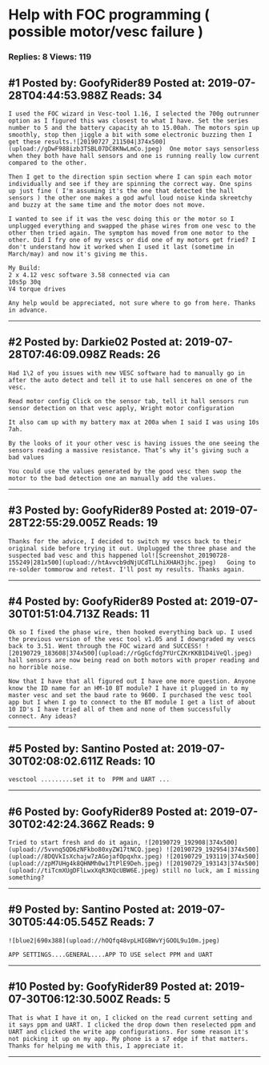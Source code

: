 # Help with FOC programming ( possible motor/vesc failure )

### Replies: 8 Views: 119

## \#1 Posted by: GoofyRider89 Posted at: 2019-07-28T04:44:53.988Z Reads: 34

```
I used the FOC wizard in Vesc-tool 1.16, I selected the 700g outrunner option as I figured this was closest to what I have. Set the series number to 5 and the battery capacity ah to 15.00ah. The motors spin up smoothly, stop then jiggle a bit with some electronic buzzing then I get these results.![20190727_211504|374x500](upload://gDwF988izb3TSBL07DC8KNwLmCo.jpeg)  One motor says sensorless when they both have hall sensors and one is running really low current compared to the other. 

Then I get to the direction spin section where I can spin each motor individually and see if they are spinning the correct way. One spins up just fine ( I'm assuming it's the one that detected the hall sensors ) the other one makes a god awful loud noise kinda skreetchy and buzzy at the same time and the motor does not move. 

I wanted to see if it was the vesc doing this or the motor so I unplugged everything and swapped the phase wires from one vesc to the other then tried again. The symptom has moved from one motor to the other. Did I fry one of my vescs or did one of my motors get fried? I don't understand how it worked when I used it last (sometime in March/may) and now it's giving me this. 

My Build: 
2 x 4.12 vesc software 3.58 connected via can
10s5p 30q 
V4 torque drives

Any help would be appreciated, not sure where to go from here. Thanks in advance.
```

---
## \#2 Posted by: Darkie02 Posted at: 2019-07-28T07:46:09.098Z Reads: 26

```
Had 1\2 of you issues with new VESC software had to manually go in after the auto detect and tell it to use hall senceres on one of the vesc.

Read motor config Click on the sensor tab, tell it hall sensors run sensor detection on that vesc apply, Wright motor configuration

It also cam up with my battery max at 200a when I said I was using 10s 7ah.

By the looks of it your other vesc is having issues the one seeing the sensors reading a massive resistance. That’s why it’s giving such a bad values 

You could use the values generated by the good vesc then swop the motor to the bad detection one an manually add the values.
```

---
## \#3 Posted by: GoofyRider89 Posted at: 2019-07-28T22:55:29.005Z Reads: 19

```
Thanks for the advice, I decided to switch my vescs back to their original side before trying it out. Unplugged the three phase and the suspected bad vesc and this happened lol![Screenshot_20190728-155249|281x500](upload://htAvvcb9dNjUCdTLLhiXHAH3jhc.jpeg)   Going to re-solder tommorow and retest. I'll post my results. Thanks again.
```

---
## \#4 Posted by: GoofyRider89 Posted at: 2019-07-30T01:51:04.713Z Reads: 11

```
Ok so I fixed the phase wire, then hooked everything back up. I used the previous version of the vesc tool v1.05 and I downgraded my vescs back to 3.51. Went through the FOC wizard and SUCCESS! ![20190729_183608|374x500](upload://rGgGcfdg7YUrCZKrKKB1D4iVeQl.jpeg)  hall sensors are now being read on both motors with proper reading and no horrible noise. 

Now that I have that all figured out I have one more question. Anyone know the ID name for an HM-10 BT module? I have it plugged in to my master vesc and set the baud rate to 9600. I purchased the vesc tool app but I when I go to connect to the BT module I get a list of about 10 ID's I have tried all of them and none of them successfully connect. Any ideas?
```

---
## \#5 Posted by: Santino Posted at: 2019-07-30T02:08:02.611Z Reads: 10

```
vesctool .........set it to  PPM and UART ...
```

---
## \#6 Posted by: GoofyRider89 Posted at: 2019-07-30T02:42:24.366Z Reads: 9

```
Tried to start fresh and do it again, ![20190729_192908|374x500](upload://5vvnq5QD6zNFkbo80xyZW17tNCQ.jpeg) ![20190729_192954|374x500](upload://8DQVkIsXchajw7zAGojafOpqxhx.jpeg) ![20190729_193119|374x500](upload://zpM7UHg4k8QHNMh0w17tPlE9Deh.jpeg) ![20190729_193143|374x500](upload://tiTcmXUgDFlLwxXqR3KQcUBW6E.jpeg) still no luck, am I missing something?
```

---
## \#9 Posted by: Santino Posted at: 2019-07-30T05:44:05.545Z Reads: 7

```
![blue2|690x388](upload://hOQfq48vpLHIGBWvYjGOOL9u10m.jpeg)

APP SETTINGS....GENERAL....APP TO USE select PPM and UART
```

---
## \#10 Posted by: GoofyRider89 Posted at: 2019-07-30T06:12:30.500Z Reads: 5

```
That is what I have it on, I clicked on the read current setting and it says ppm and UART. I clicked the drop down then reselected ppm and UART and clicked the write app configurations. For some reason it's not picking it up on my app. My phone is a s7 edge if that matters. Thanks for helping me with this, I appreciate it.
```

---
